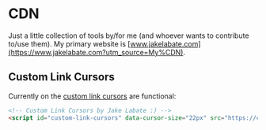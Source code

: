 # CDN

Just a little collection of tools by/for me (and whoever wants to contribute to/use them). My primary website is [www.jakelabate.com](https://www.jakelabate.com?utm_source=My%CDN).

## Custom Link Cursors
Currently on the [custom link cursors](https://github.com/JakeLabate/CDN/tree/main/custom-link-cursors) are functional:
```html
<!-- Custom Link Cursors by Jake Labate :) -->
<script id="custom-link-cursors" data-cursor-size="22px" src="https://cdn.jakelabate.com/custom-link-cursors/script.js"></script>
```